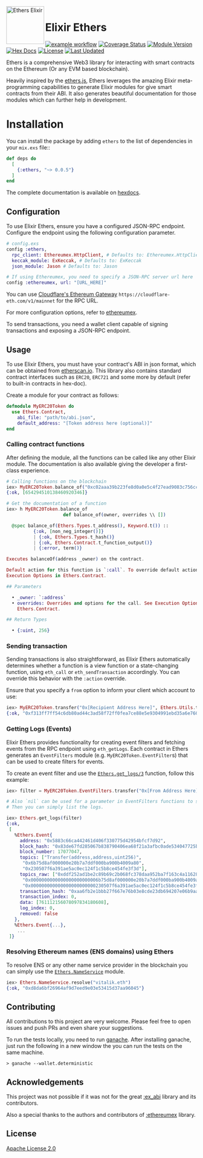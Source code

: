 
<img height="100" align="left" src="https://github.com/alisinabh/elixir_ethers/raw/main/assets/ethers_logo.png" alt="Ethers Elixir">

# Elixir Ethers

[![example workflow](https://github.com/alisinabh/elixir_ethers/actions/workflows/elixir.yml/badge.svg)](https://github.com/alisinabh/elixir_ethers)
[![Coverage Status](https://coveralls.io/repos/github/alisinabh/elixir_ethers/badge.svg?branch=main)](https://coveralls.io/github/alisinabh/elixir_ethers?branch=main)
[![Module Version](https://img.shields.io/hexpm/v/ethers.svg)](https://hex.pm/packages/ethers)
[![Hex Docs](https://img.shields.io/badge/hex-docs-lightgreen.svg)](https://hexdocs.pm/ethers/)
[![License](https://img.shields.io/hexpm/l/ethers.svg)](https://github.com/alisinabh/elixir_ethers/blob/master/LICENSE.md)
[![Last Updated](https://img.shields.io/github/last-commit/alisinabh/elixir_ethers.svg)](https://github.com/alisinabh/elixir_ethers/commits/main)

Ethers is a comprehensive Web3 library for interacting with smart contracts on the Ethereum (Or any EVM based blockchain).

Heavily inspired by the [ethers.js](https://github.com/ethers-io/ethers.js/), Ethers leverages the amazing Elixir meta-programming capabilities
to generate Elixir modules for give smart contracts from their ABI. It also generates beautiful documentation for those modules which
can further help in development.

# Installation

You can install the package by adding `ethers` to the list of dependencies in your `mix.exs` file::

```elixir
def deps do
  [
    {:ethers, "~> 0.0.5"}
  ]
end
```

The complete documentation is available on [hexdocs](https://hexdocs.pm/ethers).

## Configuration

To use Elixir Ethers, ensure you have a configured JSON-RPC endpoint.
Configure the endpoint using the following configuration parameter.


```elixir
# config.exs
config :ethers,
  rpc_client: Ethereumex.HttpClient, # Defaults to: Ethereumex.HttpClient
  keccak_module: ExKeccak, # Defaults to: ExKeccak
  json_module: Jason # Defaults to: Jason

# If using Ethereumex, you need to specify a JSON-RPC server url here
config :ethereumex, url: "[URL_HERE]"
```

You can use [Cloudflare's Ethereum Gateway](https://developers.cloudflare.com/web3/ethereum-gateway/reference/supported-networks/) `https://cloudflare-eth.com/v1/mainnet` for the RPC URL.

For more configuration options, refer to [ethereumex](https://github.com/mana-ethereum/ethereumex#configuration).

To send transactions, you need a wallet client capable of signing transactions and exposing a JSON-RPC endpoint.

## Usage

To use Elixir Ethers, you must have your contract's ABI in json format, which can be obtained from [etherscan.io](https://etherscan.io). 
This library also contains standard contract interfaces such as `ERC20`, `ERC721` and some more by default (refer to built-in contracts in hex-doc).

Create a module for your contract as follows:

```elixir
defmodule MyERC20Token do
  use Ethers.Contract, 
    abi_file: "path/to/abi.json", 
    default_address: "[Token address here (optional)]"
end
```

### Calling contract functions

After defining the module, all the functions can be called like any other Elixir module.
The documentation is also available giving the developer a first-class experience.

```elixir
# Calling functions on the blockchain
iex> MyERC20Token.balance_of("0xc02aaa39b223fe8d0a0e5c4f27ead9083c756cc2")
{:ok, [654294510138460920346]}

# Get the documentation of a function
iex> h MyERC20Token.balance_of
                     def balance_of(owner, overrides \\ [])

  @spec balance_of(Ethers.Types.t_address(), Keyword.t()) ::
          {:ok, [non_neg_integer()]}
          | {:ok, Ethers.Types.t_hash()}
          | {:ok, Ethers.Contract.t_function_output()}
          | {:error, term()}

Executes balanceOf(address _owner) on the contract.

Default action for this function is `:call`. To override default action see
Execution Options in Ethers.Contract.

## Parameters

  • _owner: `:address`
  • overrides: Overrides and options for the call. See Execution Options in
    Ethers.Contract.

## Return Types

  • {:uint, 256}
```

### Sending transaction

Sending transactions is also straightforward, as Elixir Ethers automatically determines whether a function is a view function or a state-changing function, using `eth_call` or `eth_sendTransaction` accordingly.
You can override this behavior with the `:action` override.

Ensure that you specify a `from` option to inform your client which account to use:


```elixir
iex> MyERC20Token.transfer("0x[Recipient Address Here]", Ethers.Utils.to_wei(1), from: "0x[Your address here]")
{:ok, "0xf313ff7ff54c6db80ad44c3ad58f72ff0fea7ce88e5e9304991ebd35a6e76000"}
```

### Getting Logs (Events)

Elixir Ethers provides functionality for creating event filters and fetching events from the RPC endpoint using `eth_getLogs`. 
Each contract in Ethers generates an `EventFilters` module (e.g. `MyERC20Token.EventFilter`s) that can be used to create filters for events.

To create an event filter and use the [`Ethers.get_logs/3`](https://hexdocs.pm/ethers/Ethers.html#get_logs/3) function, follow this example:

```elixir
iex> filter = MyERC20Token.EventFilters.transfer("0x[From Address Here]", nil)

# Also `nil` can be used for a parameter in EventFilters functions to show that it should not be filtered.
# Then you can simply list the logs.

iex> Ethers.get_logs(filter)
{:ok,
 [
   %Ethers.Event{
     address: "0x5883c66ca442461d406f330775d42954bfcf7d92",
     block_hash: "0x83de67fd285067b838790406ea68f21a3afbc0ade534047725b5ccfb904c9ed3",
     block_number: 17077047,
     topics: ["Transfer(address,address,uint256)",
      "0x6b75d8af000000e20b7a7ddf000ba900b4009a80",
      "0x230507f6a391ae5ac0ec124f1c5b8ce454fe3f3d"],
     topics_raw: ["0xddf252ad1be2c89b69c2b068fc378daa952ba7f163c4a11628f55a4df523b3ef",
      "0x0000000000000000000000006b75d8af000000e20b7a7ddf000ba900b4009a80",
      "0x000000000000000000000000230507f6a391ae5ac0ec124f1c5b8ce454fe3f3d"],
     transaction_hash: "0xaa6fb2e1bbb27f667e76b03e8cde23db694207e06b9aa810d4c20c1f109a58e5",
     transaction_index: 0,
     data: [761112156078097834180608],
     log_index: 0,
     removed: false
   },
   %Ethers.Event{...},
    ...
 ]}
```

### Resolving Ethereum names (ENS domains) using Ethers

To resolve ENS or any other name service provider in the blockchain
you can simply use the [`Ethers.NameService`](https://hexdocs.pm/ethers/Ethers.NameService.html) module.

```elixir
iex> Ethers.NameService.resolve("vitalik.eth")
{:ok, "0xd8da6bf26964af9d7eed9e03e53415d37aa96045"}
```

## Contributing

All contributions to this project are very welcome. Please feel free to open issues and push PRs and even share your
suggestions.

To run the tests locally, you need to run [ganache](https://github.com/trufflesuite/ganache).
After installing ganache, just run the following in a new window the you can run the tests on
the same machine.

```
> ganache --wallet.deterministic
```

## Acknowledgements

This project was not possible if it was not for the great [:ex_abi](https://github.com/poanetwork/ex_abi) library and its contributors.

Also a special thanks to the authors and contributors of [:ethereumex](https://github.com/mana-ethereum/ethereumex) library.

## License

[Apache License 2.0](https://github.com/alisinabh/elixir_ethers/blob/main/LICENSE)
